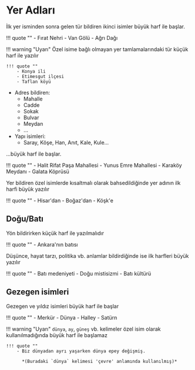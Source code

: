 # Yer Adları

İlk yer isminden sonra gelen tür bildiren ikinci isimler büyük harf ile başlar.

!!! quote ""
    - Fırat Nehri
    - Van Gölü 
    - Ağrı Dağı

!!! warning "Uyarı"
    Özel isime bağlı olmayan yer tamlamalarındaki tür küçük harf ile yazılır

    !!! quote ""
        - Konya ili
        - Etimesgut ilçesi
        - Taflan köyü

- Adres bildiren:
  - Mahalle
  - Cadde
  - Sokak
  - Bulvar
  - Meydan
  - ...
- Yapı isimleri:
  - Saray, Köşe, Han, Anıt, Kale, Kule...

...büyük harf ile başlar.

!!! quote ""
    - Halit Rifat Paşa Mahallesi
    - Yunus Emre Mahallesi
    - Karaköy Meydanı
    - Galata Köprüsü

Yer bildiren özel isimlerde kısaltmalı olarak bahsedildiğinde yer adının ilk harfi büyük yazılır

!!! quote ""
    - Hisar'dan
    - Boğaz'dan
    - Köşk'e

## Doğu/Batı

Yön bildirirken küçük harf ile yazılmalıdır

!!! quote ""
    - Ankara'nın batısı

Düşünce, hayat tarzı, politika vb. anlamlar bildirdiğinde ise ilk harfleri büyük yazılır

!!! quote ""
    - Batı medeniyeti
    - Doğu mistisizmi
    - Batı kültürü

## Gezegen isimleri

Gezegen ve yıldız isimleri büyük harf ile başlar

!!! quote ""
    - Merkür
    - Dünya
    - Halley
    - Satürn

!!! warning "Uyarı"
    `dünya`, `ay`, `güneş` vb. kelimeler özel isim olarak kullanılmadığında büyük harf ile başlamaz

    !!! quote ""
        - Biz dünyadan ayrı yaşarken dünya epey değişmiş.

          *(Buradaki `dünya` kelimesi 'çevre' anlamında kullanılmış)*


